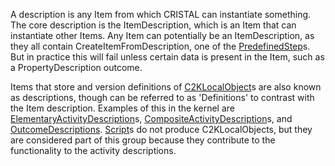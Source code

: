 A description is any Item from which CRISTAL can instantiate something. The core description is the ItemDescription, which is an Item that can instantiate other Items. Any Item can potentially be an ItemDescription, as they all contain CreateItemFromDescription, one of the [PredefinedStep](../PredefinedStep)s. But in practice this will fail unless certain data is present in the Item, such as a PropertyDescription outcome.

Items that store and version definitions of [C2KLocalObject](../C2KLocalObject)s are also known as descriptions, though can be referred to as 'Definitions' to contrast with the Item description. Examples of this in the kernel are [ElementaryActivityDescription](../ElementaryActivityDescription)s, [CompositeActivityDescription](../CompositeActivityDescription)s, and [OutcomeDescriptions](../OutcomeDescriptions). [Script](../Script)s do not produce C2KLocalObjects, but they are considered part of this group because they contribute to the functionality to the activity descriptions.